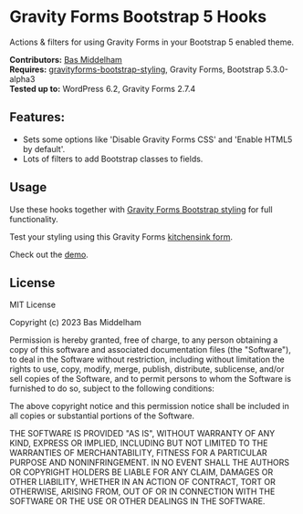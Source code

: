 # Gravity Forms Bootstrap 5 Hooks
Actions &amp; filters for using Gravity Forms in your Bootstrap 5 enabled theme.

__Contributors:__ [Bas Middelham](https://github.com/basmiddelham)  
__Requires:__ [gravityforms-bootstrap-styling](https://github.com/basmiddelham/gravityforms-bootstrap-styling), Gravity Forms, Bootstrap 5.3.0-alpha3  
__Tested up to:__ WordPress 6.2, Gravity Forms 2.7.4

## Features:
- Sets some options like 'Disable Gravity Forms CSS' and 'Enable HTML5 by default'.
- Lots of filters to add Bootstrap classes to fields.

## Usage
Use these hooks together with [Gravity Forms Bootstrap styling](https://github.com/basmiddelham/gravityforms-bootstrap-styling) for full functionality.

Test your styling using this Gravity Forms [kitchensink form](https://github.com/basmiddelham/gravityforms-kitchensink).

Check out the [demo](https://demo.middelham.nl/gravity-forms-kitchensink/).

## License
MIT License

Copyright (c) 2023 Bas Middelham

Permission is hereby granted, free of charge, to any person obtaining a copy
of this software and associated documentation files (the "Software"), to deal
in the Software without restriction, including without limitation the rights
to use, copy, modify, merge, publish, distribute, sublicense, and/or sell
copies of the Software, and to permit persons to whom the Software is
furnished to do so, subject to the following conditions:

The above copyright notice and this permission notice shall be included in all
copies or substantial portions of the Software.

THE SOFTWARE IS PROVIDED "AS IS", WITHOUT WARRANTY OF ANY KIND, EXPRESS OR
IMPLIED, INCLUDING BUT NOT LIMITED TO THE WARRANTIES OF MERCHANTABILITY,
FITNESS FOR A PARTICULAR PURPOSE AND NONINFRINGEMENT. IN NO EVENT SHALL THE
AUTHORS OR COPYRIGHT HOLDERS BE LIABLE FOR ANY CLAIM, DAMAGES OR OTHER
LIABILITY, WHETHER IN AN ACTION OF CONTRACT, TORT OR OTHERWISE, ARISING FROM,
OUT OF OR IN CONNECTION WITH THE SOFTWARE OR THE USE OR OTHER DEALINGS IN THE
SOFTWARE.
